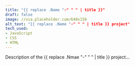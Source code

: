 ```yaml
---
title: "{{ replace .Name "-" " " | title }}"
draft: false
image: //via.placeholder.com/640x150
alt_text: "{{ replace .Name "-" " " | title }} project" 
tech_used: 
- JavaScript
- CSS
- HTML
---
```


Description of the {{ replace .Nmae "-" " " | title }} project...

